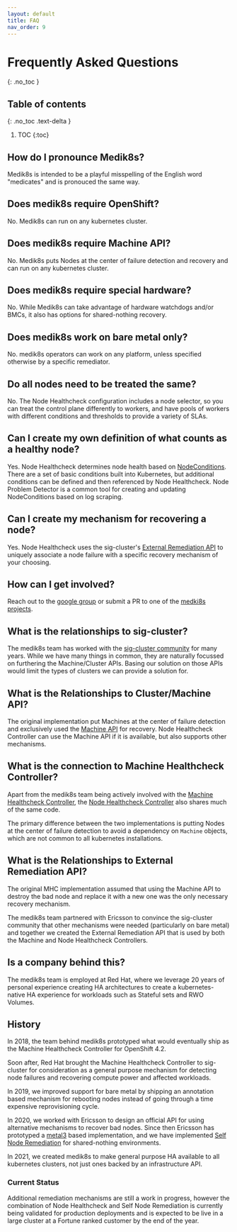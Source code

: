 ```yaml
---
layout: default
title: FAQ
nav_order: 9
---
```


# Frequently Asked Questions
{: .no_toc }

## Table of contents
{: .no_toc .text-delta }

1. TOC
{:toc}

## How do I pronounce Medik8s?

Medik8s is intended to be a playful misspelling of the English word "medicates" and is pronouced the same way.

## Does medik8s require OpenShift?

No.  Medik8s can run on any kubernetes cluster.

## Does medik8s require Machine API?

No.  Medik8s puts Nodes at the center of failure detection and recovery and can
run on any kubernetes cluster.

## Does medik8s require special hardware?

No.  While Medik8s can take advantage of hardware watchdogs and/or BMCs, it also
has options for shared-nothing recovery.

## Does medik8s work on bare metal only?
No. medik8s operators can work on any platform, unless specified otherwise by a specific remediator.

## Do all nodes need to be treated the same?

No.  The Node Healthcheck configuration includes a node selector, so you can
treat the control plane differently to workers, and have pools of workers with
different conditions and thresholds to provide a variety of SLAs.

## Can I create my own definition of what counts as a healthy node?

Yes.  Node Healthcheck determines node health based on [NodeConditions](https://kubernetes.io/docs/concepts/architecture/nodes/#condition).  There
are a set of basic conditions built into Kubernetes, but additional conditions
can be defined and then referenced by Node Healthcheck.  Node Problem Detector
is a common tool for creating and updating NodeConditions based on log scraping.

## Can I create my mechanism for recovering a node?

Yes.  Node Healthcheck uses the sig-cluster's [External Remediation API](https://github.com/kubernetes-sigs/cluster-api/blob/main/docs/proposals/20191030-machine-health-checking.md#external-remediation)
to uniquely associate a node failure with a specific recovery mechanism of 
your choosing. 

## How can I get involved?

Reach out to the [google group](https://groups.google.com/g/medik8s) or submit 
a PR to one of the [medki8s projects](https://github.com/medik8s/).

## What is the relationships to sig-cluster?

The medik8s team has worked with the [sig-cluster
community](https://github.com/kubernetes/community/tree/master/sig-cluster-lifecycle)
for many years.  While we have many things in common, they are naturally
focussed on furthering the Machine/Cluster APIs.  Basing our solution on those
APIs would limit the types of clusters we can provide a solution for.

## What is the Relationships to Cluster/Machine API?

The original implementation put Machines at the center of failure detection and
exclusively used the [Machine
API](https://github.com/kubernetes-sigs/cluster-api/blob/HEAD/docs/proposals/20181121-machine-api.md)
for recovery.  Node Healthcheck Controller can use the Machine API if it is
available, but also supports other mechanisms.

## What is the connection to Machine Healthcheck Controller?

Apart from the medik8s team being actively involved with the [Machine
Healthcheck
Controller](https://github.com/kubernetes-sigs/cluster-api/blob/main/internal/controllers/machinehealthcheck/machinehealthcheck_controller.go),
the [Node Healthcheck
Controller](https://github.com/medik8s/node-healthcheck-operator) also shares
much of the same code.

The primary difference between the two implementations is putting Nodes at the
center of failure detection to avoid a dependency on `Machine` objects, which
are not common to all kubernetes installations.

## What is the Relationships to External Remediation API?

The original MHC implementation assumed that using the Machine API to destroy
the bad node and replace it with a new one was the only necessary recovery
mechanism.

The medik8s team partnered with Ericsson to convince the sig-cluster community
that other mechanisms were needed (particularly on bare metal) and together we
created the External Remediation API that is used by both the Machine and Node
Healthcheck Controllers.

## Is a company behind this?

The medik8s team is employed at Red Hat, where we leverage 20 years of personal
experience creating HA architectures to create a kubernetes-native HA experience for
workloads such as Stateful sets and RWO Volumes.

## History

In 2018, the team behind medik8s prototyped what would eventually ship as the
Machine Healthcheck Controller for OpenShift 4.2.

Soon after, Red Hat brought the Machine Healthcheck Controller to sig-cluster
for consideration as a general purpose mechanism for detecting node failures and
recovering compute power and affected workloads.

In 2019, we improved support for bare metal by shipping an
annotation based mechanism for rebooting nodes instead of going through a time
expensive reprovisioning cycle.

In 2020, we worked with Ericsson to design an official API for using alternative
mechanisms to recover bad nodes.  Since then Ericsson has prototyped a
[metal3](http://metal3.io/) based implementation, and we have implemented
[Self Node Remediation](https://github.com/medik8s/self-node-remediation) for shared-nothing environments.

In 2021, we created medik8s to make general purpose HA available
to all kubernetes clusters, not just ones backed by an infrastructure API.

### Current Status

Additional remediation mechanisms are still a work in progress, however the
combination of Node Healthcheck and Self Node Remediation is currently being validated
for production deployments and is expected to be live in a large cluster at a
Fortune ranked customer by the end of the year.
